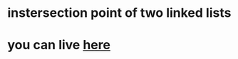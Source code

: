 # instersection point of two linked lists
# you can live [here](https://harshitha-brs.github.io/Intersection-Point-of-Two-Linked-Lists/)
